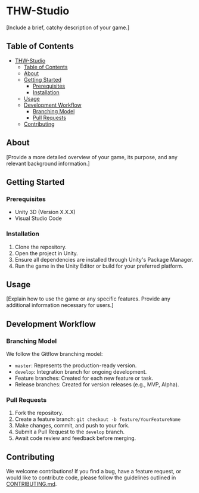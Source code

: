 # THW-Studio

[Include a brief, catchy description of your game.]

## Table of Contents

- [THW-Studio](#thw-studio)
  - [Table of Contents](#table-of-contents)
  - [About](#about)
  - [Getting Started](#getting-started)
    - [Prerequisites](#prerequisites)
    - [Installation](#installation)
  - [Usage](#usage)
  - [Development Workflow](#development-workflow)
    - [Branching Model](#branching-model)
    - [Pull Requests](#pull-requests)
  - [Contributing](#contributing)

## About

[Provide a more detailed overview of your game, its purpose, and any relevant background information.]

## Getting Started

### Prerequisites

- Unity 3D (Version X.X.X)
- Visual Studio Code

### Installation

1. Clone the repository.
2. Open the project in Unity.
3. Ensure all dependencies are installed through Unity's Package Manager.
4. Run the game in the Unity Editor or build for your preferred platform.

## Usage

[Explain how to use the game or any specific features. Provide any additional information necessary for users.]

## Development Workflow

### Branching Model

We follow the Gitflow branching model:

- `master`: Represents the production-ready version.
- `develop`: Integration branch for ongoing development.
- Feature branches: Created for each new feature or task.
- Release branches: Created for version releases (e.g., MVP, Alpha).

### Pull Requests

1. Fork the repository.
2. Create a feature branch: `git checkout -b feature/YourFeatureName`
3. Make changes, commit, and push to your fork.
4. Submit a Pull Request to the `develop` branch.
5. Await code review and feedback before merging.

## Contributing

We welcome contributions! If you find a bug, have a feature request, or would like to contribute code, please follow the guidelines outlined in [CONTRIBUTING.md](CONTRIBUTING.md).
